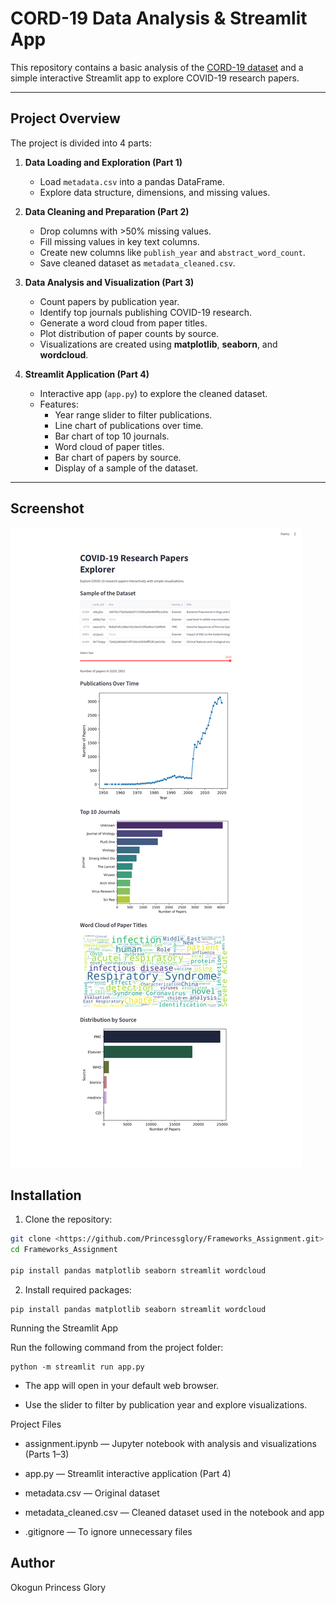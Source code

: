 # CORD-19 Data Analysis & Streamlit App

This repository contains a basic analysis of the [CORD-19 dataset](https://www.kaggle.com/allen-institute-for-ai/CORD-19-research-challenge) and a simple interactive Streamlit app to explore COVID-19 research papers.

---
## Project Overview

The project is divided into 4 parts:

1. **Data Loading and Exploration (Part 1)**
   - Load `metadata.csv` into a pandas DataFrame.
   - Explore data structure, dimensions, and missing values.

2. **Data Cleaning and Preparation (Part 2)**
   - Drop columns with >50% missing values.
   - Fill missing values in key text columns.
   - Create new columns like `publish_year` and `abstract_word_count`.
   - Save cleaned dataset as `metadata_cleaned.csv`.

3. **Data Analysis and Visualization (Part 3)**
   - Count papers by publication year.
   - Identify top journals publishing COVID-19 research.
   - Generate a word cloud from paper titles.
   - Plot distribution of paper counts by source.
   - Visualizations are created using **matplotlib**, **seaborn**, and **wordcloud**.

4. **Streamlit Application (Part 4)**
   - Interactive app (`app.py`) to explore the cleaned dataset.
   - Features:
     - Year range slider to filter publications.
     - Line chart of publications over time.
     - Bar chart of top 10 journals.
     - Word cloud of paper titles.
     - Bar chart of papers by source.
     - Display of a sample of the dataset.

---
## Screenshot

![Streamlit App Screenshot](/Streamlit%20App%20Screenshot.png) 

## Installation

1. Clone the repository:

```bash
git clone <https://github.com/Princessglory/Frameworks_Assignment.git>
cd Frameworks_Assignment

pip install pandas matplotlib seaborn streamlit wordcloud
```
2. Install required packages:
```
pip install pandas matplotlib seaborn streamlit wordcloud
```
Running the Streamlit App

Run the following command from the project folder:
```
python -m streamlit run app.py
```
* The app will open in your default web browser.

* Use the slider to filter by publication year and explore visualizations.


Project Files

* assignment.ipynb — Jupyter notebook with analysis and visualizations (Parts 1–3)

* app.py — Streamlit interactive application (Part 4)

* metadata.csv — Original dataset

* metadata_cleaned.csv — Cleaned dataset used in the notebook and app

* .gitignore — To ignore unnecessary files

## Author

Okogun Princess Glory